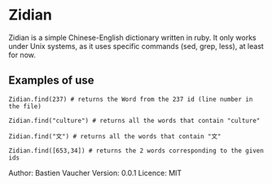 Zidian
======

Zidian is a simple Chinese-English dictionary written in ruby.
It only works under Unix systems, as it uses specific commands (sed, grep, less), at least for now.

Examples of use
--------------
 
    Zidian.find(237) # returns the Word from the 237 id (line number in the file)

    Zidian.find("culture") # returns all the words that contain "culture"

    Zidian.find("文") # returns all the words that contain "文"

    Zidian.find([653,34]) # returns the 2 words corresponding to the given ids
 
Author:   Bastien Vaucher
Version:  0.0.1
Licence:  MIT